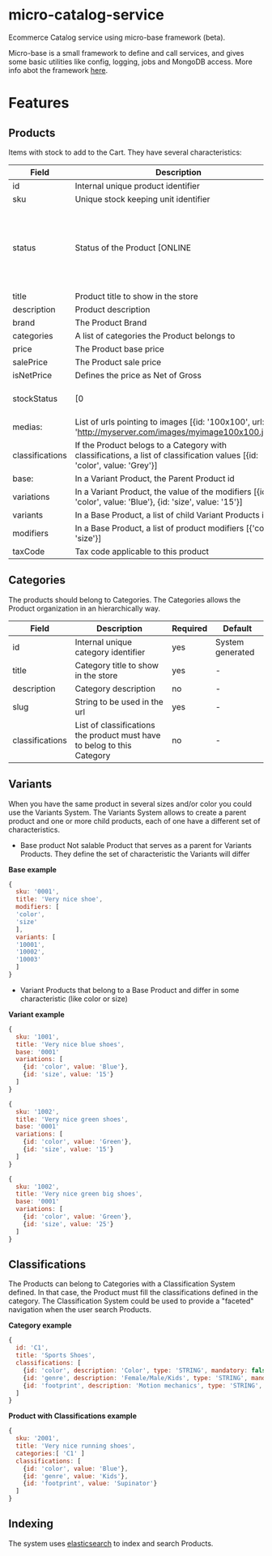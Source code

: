 # micro-catalog-service

Ecommerce Catalog service using micro-base framework (beta).

Micro-base is a small framework to define and call services, and gives some basic utilities like config, logging, jobs and MongoDB access.
More info abot the framework [here](https://github.com/ncornag/micro-base/tree/develop).

# Features

## Products

Items with stock to add to the Cart. They have several characteristics:

Field | Description| Required | Default
------|------------|----------|--------
id | Internal unique product identifier | yes | System generated
sku | Unique stock keeping unit identifier | yes  |  -
status| Status of the Product [ONLINE|DRAFT]. Only ONLINE Products are indexed and salable | yes | 'DRAFT' 
title | Product title to show in the store | yes | - 
description | Product description | no | - 
brand | The Product Brand | no |  -
categories | A list of categories the Product belongs to | yes | - 
price | The Product base price | yes |  -
salePrice | The Product sale price | no | The Product price
isNetPrice | Defines the price as Net of Gross | no | -
stockStatus | [0|1|2] (0: NORMAL, 1:UNLIMITED, 2:DISCONTINUED) | yes | 0
medias: | List of urls pointing to images [{id: '100x100', url: 'http://myserver.com/images/myimage100x100.jpg'}] | no | - 
classifications | If the Product belogs to a Category with classifications, a list of classification values [{id: 'color', value: 'Grey'}] | no | -
base: | In a Variant Product, the Parent Product id | no | -
variations | In a Variant Product, the value of the modifiers [{id: 'color', value: 'Blue'}, {id: 'size', value: '15'}] | no | - 
variants | In a Base Product, a list of child Variant Products ids | no | - 
modifiers | In a Base Product, a list of product modifiers [{'color', 'size'}] | no | -
taxCode | Tax code applicable to this product | No | 'default'  
  
## Categories

The products should belong to Categories. The Categories allows the Product organization in an hierarchically way. 

Field | Description| Required | Default
------|------------|----------|--------
id | Internal unique category identifier | yes | System generated
title | Category title to show in the store | yes | - 
description | Category description | no | - 
slug | String to be used in the url | yes | - 
classifications | List of classifications the product must have to belog to this Category | no | - 

## Variants
  When you have the same product in several sizes and/or color you could use the Variants System.
  The Variants System allows to create a parent product and one or more child products, each of one have a different set of characteristics.
   
  * Base product
  Not salable Product that serves as a parent for Variants Products. They define the set of characteristic the Variants will differ

**Base example**
```javascript
{
  sku: '0001',
  title: 'Very nice shoe',
  modifiers: [
  'color',
  'size'
  ],
  variants: [
  '10001',
  '10002',
  '10003'
  ]
}
```
  
  * Variant
  Products that belong to a Base Product and differ in some characteristic (like color or size)
  
**Variant example**
```javascript
{
  sku: '1001',
  title: 'Very nice blue shoes',
  base: '0001'
  variations: [
    {id: 'color', value: 'Blue'},
    {id: 'size', value: '15'}
  ]
}

{
  sku: '1002',
  title: 'Very nice green shoes',
  base: '0001'
  variations: [
    {id: 'color', value: 'Green'},
    {id: 'size', value: '15'}
  ]
}

{
  sku: '1002',
  title: 'Very nice green big shoes',
  base: '0001'
  variations: [
    {id: 'color', value: 'Green'},
    {id: 'size', value: '25'}
  ]
}

```

## Classifications

The Products can belong to Categories with a Classification System defined. In that case, the Product must fill the classifications defined in the category.
The Classification System could be used to provide a "faceted" navigation when the user search Products.
 
**Category example**
```javascript
{ 
  id: 'C1', 
  title: 'Sports Shoes', 
  classifications: [
    {id: 'color', description: 'Color', type: 'STRING', mandatory: false}, 
    {id: 'genre', description: 'Female/Male/Kids', type: 'STRING', mandatory: true}, 
    {id: 'footprint', description: 'Motion mechanics', type: 'STRING', mandatory: false} 
  ] 
}
```

**Product with Classifications example**
```javascript
{
  sku: '2001',
  title: 'Very nice running shoes',
  categories:[ 'C1' ]
  classifications: [
    {id: 'color', value: 'Blue'},
    {id: 'genre', value: 'Kids'},
    {id: 'footprint', value: 'Supinator'}
  ]
}
```

## Indexing

The system uses [elasticsearch](https://www.elastic.co/products/elasticsearch) to index and search Products.